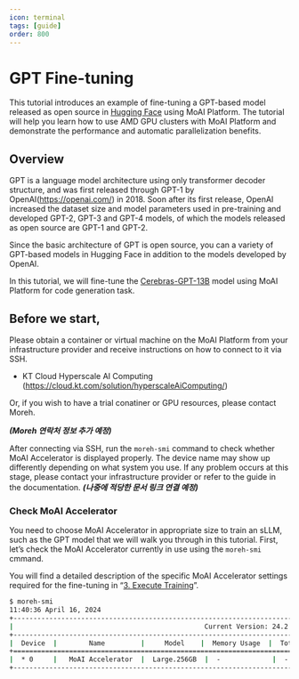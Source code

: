 ```yaml
---
icon: terminal
tags: [guide]
order: 800
---
```


# GPT Fine-tuning

This tutorial introduces an example of fine-tuning a GPT-based model released as open source in  [Hugging Face](https://huggingface.co/) using MoAI Platform. The tutorial will help you learn how to use AMD GPU clusters with MoAI Platform and demonstrate the performance and automatic parallelization benefits.

## Overview

GPT is a language model architecture using only transformer decoder structure, and was first released through GPT-1 by OpenAI(https://openai.com/) in 2018. Soon after its first release, OpenAI increased the dataset size and model parameters used in pre-training and developed GPT-2, GPT-3 and GPT-4 models, of which the models released as open source are GPT-1 and GPT-2. 

Since the basic architecture of GPT is open source, you can a variety of GPT-based models in Hugging Face in addition to the models developed by OpenAI.

In this tutorial, we will fine-tune the [Cerebras-GPT-13B](https://huggingface.co/cerebras/Cerebras-GPT-13B) model using MoAI Platform for code generation task.  

## Before we start,

Please obtain a container or virtual machine on the MoAI Platform from your infrastructure provider and receive instructions on how to connect to it via SSH.

- KT Cloud Hyperscale AI Computing (https://cloud.kt.com/solution/hyperscaleAiComputing/)

Or, if you wish to have a trial conatiner or GPU resources, please contact Moreh.

***(Moreh 연락처 정보 추가 예정)***

After connecting via SSH, run the `moreh-smi` command to check whether MoAI Accelerator is displayed properly. The device name may show up differently depending on what system you use.  If any problem occurs at this stage, please contact your infrastructure provider or refer to the guide in the documentation. ***(나중에 적당한 문서 링크 연결 예정)*** 

### Check MoAI Accelerator

You need to choose MoAI Accelerator in appropriate size to train an sLLM, such as the GPT model that we will walk you through in this tutorial. First, let’s check the MoAI Accelerator currently in use using the `moreh-smi` cmmand.

You will find a detailed description of the specific MoAI Accelerator settings required for the fine-tuning in “[3. Execute Training](https://www.notion.so/3-Execute-Training-29586ff79d72480c8d01015f678dc9bc?pvs=21)”.

```bash
$ moreh-smi
11:40:36 April 16, 2024
+-------------------------------------------------------------------------------------------------+
|                                                Current Version: 24.2.0  Latest Version: 24.2.0  |
+-------------------------------------------------------------------------------------------------+
|  Device  |        Name         |     Model    |  Memory Usage  |  Total Memory  |  Utilization  |
+=================================================================================================+
|  * 0     |   MoAI Accelerator  |  Large.256GB  |  -             |  -             |  -           |
+-------------------------------------------------------------------------------------------------+
```